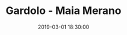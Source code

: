 ---
title: Gardolo - Maia Merano
date: 2019-03-01 18:30:00
squadra-a: Bc Gardolo
punteggio-a: 
squadra-b: Maia Merano
punteggio-b: 
partite/squadra: under-16-18-19
luogo: Centro Sportivo Trento Nord
categoria: under 16
---